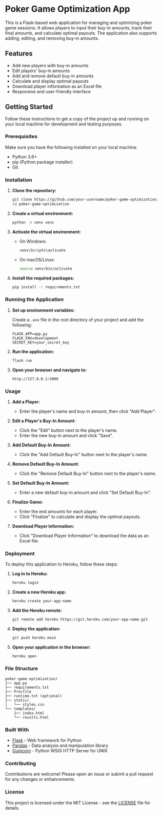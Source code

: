 # Poker Game Optimization App

This is a Flask-based web application for managing and optimizing poker game sessions. It allows players to input their buy-in amounts, track their final amounts, and calculate optimal payouts. The application also supports adding, editing, and removing buy-in amounts.

## Features

- Add new players with buy-in amounts
- Edit players' buy-in amounts
- Add and remove default buy-in amounts
- Calculate and display optimal payouts
- Download player information as an Excel file
- Responsive and user-friendly interface

## Getting Started

Follow these instructions to get a copy of the project up and running on your local machine for development and testing purposes.

### Prerequisites

Make sure you have the following installed on your local machine:

- Python 3.6+
- pip (Python package installer)
- Git

### Installation

1. **Clone the repository:**

    ```bash
    git clone https://github.com/your-username/poker-game-optimization.git
    cd poker-game-optimization
    ```

2. **Create a virtual environment:**

    ```bash
    python -m venv venv
    ```

3. **Activate the virtual environment:**

    - On Windows:

        ```bash
        venv\Scripts\activate
        ```

    - On macOS/Linux:

        ```bash
        source venv/bin/activate
        ```

4. **Install the required packages:**

    ```bash
    pip install -r requirements.txt
    ```

### Running the Application

1. **Set up environment variables:**

    Create a `.env` file in the root directory of your project and add the following:

    ```plaintext
    FLASK_APP=app.py
    FLASK_ENV=development
    SECRET_KEY=your_secret_key
    ```

2. **Run the application:**

    ```bash
    flask run
    ```

3. **Open your browser and navigate to:**

    ```
    http://127.0.0.1:5000
    ```

### Usage

1. **Add a Player:**

    - Enter the player's name and buy-in amount, then click "Add Player".

2. **Edit a Player's Buy-In Amount:**

    - Click the "Edit" button next to the player's name.
    - Enter the new buy-in amount and click "Save".

3. **Add Default Buy-In Amount:**

    - Click the "Add Default Buy-In" button next to the player's name.

4. **Remove Default Buy-In Amount:**

    - Click the "Remove Default Buy-In" button next to the player's name.

5. **Set Default Buy-In Amount:**

    - Enter a new default buy-in amount and click "Set Default Buy-In".

6. **Finalize Game:**

    - Enter the end amounts for each player.
    - Click "Finalize" to calculate and display the optimal payouts.

7. **Download Player Information:**

    - Click "Download Player Information" to download the data as an Excel file.

### Deployment

To deploy this application to Heroku, follow these steps:

1. **Log in to Heroku:**

    ```bash
    heroku login
    ```

2. **Create a new Heroku app:**

    ```bash
    heroku create your-app-name
    ```

3. **Add the Heroku remote:**

    ```bash
    git remote add heroku https://git.heroku.com/your-app-name.git
    ```

4. **Deploy the application:**

    ```bash
    git push heroku main
    ```

5. **Open your application in the browser:**

    ```bash
    heroku open
    ```

### File Structure

```plaintext
poker-game-optimization/
├── app.py
├── requirements.txt
├── Procfile
├── runtime.txt (optional)
├── static/
│   └── styles.css
└── templates/
    ├── index.html
    └── results.html
```

### Built With

- [Flask](https://flask.palletsprojects.com/) - Web framework for Python
- [Pandas](https://pandas.pydata.org/) - Data analysis and manipulation library
- [Gunicorn](https://gunicorn.org/) - Python WSGI HTTP Server for UNIX

### Contributing

Contributions are welcome! Please open an issue or submit a pull request for any changes or enhancements.

### License

This project is licensed under the MIT License - see the [LICENSE](LICENSE) file for details.
